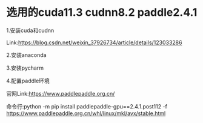 # 选用的cuda11.3 cudnn8.2 paddle2.4.1
1.安装cuda和cudnn

Link:https://blog.csdn.net/weixin_37926734/article/details/123033286

2.安装anaconda

3.安装pycharm

4.配置paddle环境

官网Link:https://www.paddlepaddle.org.cn/

命令行:python -m pip install paddlepaddle-gpu==2.4.1.post112 -f https://www.paddlepaddle.org.cn/whl/linux/mkl/avx/stable.html
